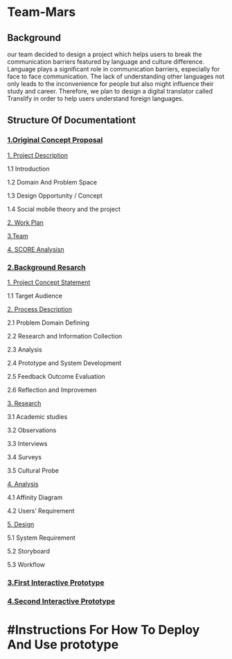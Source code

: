 # Team-Mars

## Background 

our team decided to design a project which helps users to break the communication barriers featured by language and culture difference. Language plays a significant role in communication barriers, especially for face to face communication. The lack of understanding other languages not only leads to the inconvenience for people but also might influence their study and career. Therefore, we plan to design a digital translator called Translify in order to help users understand foreign languages. 


## Structure Of Documentationt

### [1.Original Concept Proposal](https://github.com/deco3500-2018/Team-Mars/wiki/1.Original-Concept-Proposal)

[1. Project Description](https://github.com/deco3500-2018/Team-Mars/wiki/1.Original-Concept-Proposal#1-project-description)

1.1 Introduction

1.2 Domain And Problem Space

1.3 Design Opportunity / Concept

1.4 Social mobile theory and the project

[2. Work Plan](https://github.com/deco3500-2018/Team-Mars/wiki/1.Original-Concept-Proposal#2--work-plan)

[3.Team](https://github.com/deco3500-2018/Team-Mars/wiki/1.Original-Concept-Proposal#3team)

[4. SCORE Analysisn](https://github.com/deco3500-2018/Team-Mars/wiki/1.Original-Concept-Proposal#4-score-analysisn)



### [2.Background Resarch](https://github.com/deco3500-2018/Team-Mars/wiki/2.Background-Resarch)

[1. Project Concept Statement](https://github.com/deco3500-2018/Team-Mars/wiki/2.Background-Resarch#1-project-concept-statement)

1.1 Target Audience

[2. Process Description](https://github.com/deco3500-2018/Team-Mars/wiki/2.Background-Resarch#2-process-description)

2.1 Problem Domain Defining

2.2 Research and Information Collection

2.3 Analysis

2.4 Prototype and System Development

2.5 Feedback Outcome Evaluation

2.6 Reflection and Improvemen

[3. Research](https://github.com/deco3500-2018/Team-Mars/wiki/2.Background-Resarch#3-research)

3.1 Academic studies

3.2 Observations

3.3 Interviews

3.4 Surveys

3.5 Cultural Probe

[4. Analysis](https://github.com/deco3500-2018/Team-Mars/wiki/2.Background-Resarch#4-analysis)

4.1 Affinity Diagram

4.2 Users’ Requirement

[5. Design](https://github.com/deco3500-2018/Team-Mars/wiki/2.Background-Resarch#4-analysis)

5.1 System Requirement

5.2 Storyboard

5.3 Workflow

### [3.First Interactive Prototype](https://github.com/deco3500-2018/Team-Mars/wiki/3.First-Interactive-Prototype)

[]()

[]()

[]()

[]()

[]()

### [4.Second Interactive Prototype](https://github.com/deco3500-2018/Team-Mars/wiki/4.Second-Interactive-Prototype)

[]()

[]()

[]()

[]()

[]()

# #Instructions For How To Deploy And Use prototype


